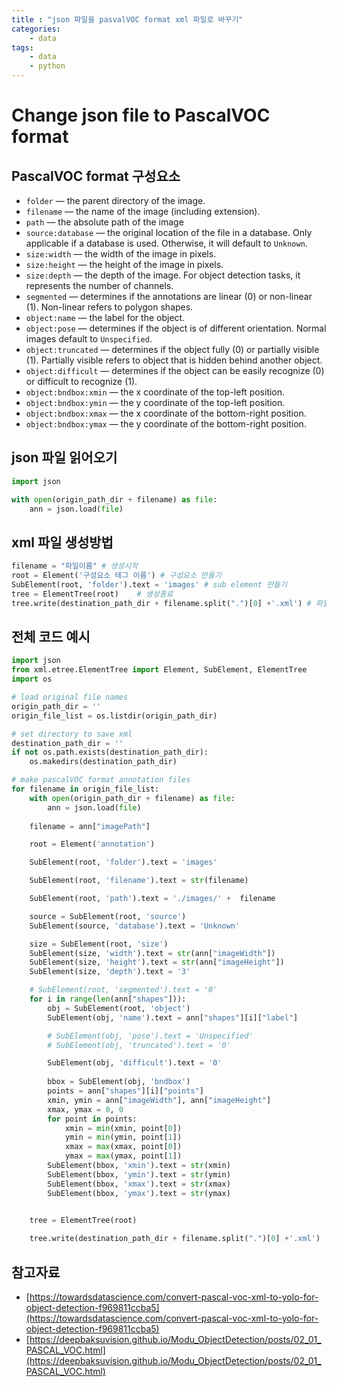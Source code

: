 ```yaml
---
title : "json 파일을 pasvalVOC format xml 파일로 바꾸기"
categories:
    - data
tags:
    - data
    - python
---
```


# Change json file to PascalVOC format

## PascalVOC format 구성요소

- `folder` — the parent directory of the image.
- `filename` — the name of the image (including extension).
- `path` — the absolute path of the image
- `source:database` — the original location of the file in a database. Only applicable if a database is used. Otherwise, it will default to `Unknown`.
- `size:width` — the width of the image in pixels.
- `size:height` — the height of the image in pixels.
- `size:depth` — the depth of the image. For object detection tasks, it represents the number of channels.
- `segmented` — determines if the annotations are linear (0) or non-linear (1). Non-linear refers to polygon shapes.
- `object:name` — the label for the object.
- `object:pose` — determines if the object is of different orientation. Normal images default to `Unspecified`.
- `object:truncated` — determines if the object fully (0) or partially visible (1).
Partially visible refers to object that is hidden behind another object.
- `object:difficult` — determines if the object can be easily recognize (0) or difficult to recognize (1).
- `object:bndbox:xmin` — the x coordinate of the top-left position.
- `object:bndbox:ymin` — the y coordinate of the top-left position.
- `object:bndbox:xmax` — the x coordinate of the bottom-right position.
- `object:bndbox:ymax` — the y coordinate of the bottom-right position.

## json 파일 읽어오기

```python
import json

with open(origin_path_dir + filename) as file:
    ann = json.load(file)
```

## xml 파일 생성방법

```python
filename = "파일이름" # 생성시작
root = Element('구성요소 테그 이름') # 구성요소 만들기
SubElement(root, 'folder').text = 'images' # sub element 만들기
tree = ElementTree(root)    # 생성종료
tree.write(destination_path_dir + filename.split(".")[0] +'.xml') # 파일로 내보내기

```

## 전체 코드 예시

```python
import json
from xml.etree.ElementTree import Element, SubElement, ElementTree
import os

# load original file names
origin_path_dir = ''
origin_file_list = os.listdir(origin_path_dir)

# set directory to save xml
destination_path_dir = ''
if not os.path.exists(destination_path_dir):
    os.makedirs(destination_path_dir)

# make pascalVOC format annotation files
for filename in origin_file_list:
    with open(origin_path_dir + filename) as file:
        ann = json.load(file)
    
    filename = ann["imagePath"]

    root = Element('annotation')

    SubElement(root, 'folder').text = 'images'

    SubElement(root, 'filename').text = str(filename)

    SubElement(root, 'path').text = './images/' +  filename

    source = SubElement(root, 'source')
    SubElement(source, 'database').text = 'Unknown'

    size = SubElement(root, 'size')
    SubElement(size, 'width').text = str(ann["imageWidth"])
    SubElement(size, 'height').text = str(ann["imageHeight"])
    SubElement(size, 'depth').text = '3'

    # SubElement(root, 'segmented').text = '0'
    for i in range(len(ann["shapes"])):
        obj = SubElement(root, 'object')
        SubElement(obj, 'name').text = ann["shapes"][i]["label"]

        # SubElement(obj, 'pose').text = 'Unspecified'
        # SubElement(obj, 'truncated').text = '0'

        SubElement(obj, 'difficult').text = '0'
        
        bbox = SubElement(obj, 'bndbox')
        points = ann["shapes"][i]["points"]
        xmin, ymin = ann["imageWidth"], ann["imageHeight"]
        xmax, ymax = 0, 0
        for point in points:
            xmin = min(xmin, point[0])
            ymin = min(ymin, point[1])
            xmax = max(xmax, point[0])
            ymax = max(ymax, point[1])
        SubElement(bbox, 'xmin').text = str(xmin)
        SubElement(bbox, 'ymin').text = str(ymin)
        SubElement(bbox, 'xmax').text = str(xmax)
        SubElement(bbox, 'ymax').text = str(ymax)
    

    tree = ElementTree(root)

    tree.write(destination_path_dir + filename.split(".")[0] +'.xml')
```

## 참고자료

- [https://towardsdatascience.com/convert-pascal-voc-xml-to-yolo-for-object-detection-f969811ccba5](https://towardsdatascience.com/convert-pascal-voc-xml-to-yolo-for-object-detection-f969811ccba5)
- [https://deepbaksuvision.github.io/Modu_ObjectDetection/posts/02_01_PASCAL_VOC.html](https://deepbaksuvision.github.io/Modu_ObjectDetection/posts/02_01_PASCAL_VOC.html)